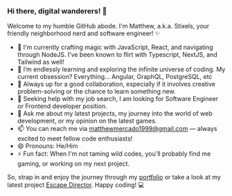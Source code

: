 ### Hi there, digital wanderers! 👋

Welcome to my humble GitHub abode. I'm Matthew, a.k.a. Stixels, your friendly neighborhood nerd and software engineer! ✨ 

- 🔭 I'm currently crafting magic with JavaScript, React, and navigating through NodeJS. I’ve been known to flirt with Typescript, NextJS, and Tailwind as well!
- 🌱 I’m endlessly learning and exploring the infinite universe of coding. My current obsession? Everything... Angular, GraphQL, PostgreSQL, etc
- 👯 Always up for a good collaboration, especially if it involves creative problem-solving or the chance to learn something new.
- 🤔 Seeking help with my job search, I am looking for Software Engineer or Frontend developer position.
- 💬 Ask me about my latest projects, my journey into the world of web development, or my opinion on the latest games.
- 📫 You can reach me via matthewmercado1999@gmail.com — always excited to meet fellow code enthusiasts!
- 😄 Pronouns: He/Him
- ⚡ Fun fact: When I'm not taming wild codes, you'll probably find me gaming, or working on my next project.

So, strap in and enjoy the journey through my [portfolio](https://www.matthewmercado.dev/) or take a look at my latest project [Escape Director](https://www.escapedirector.com/). Happy coding! 💻
